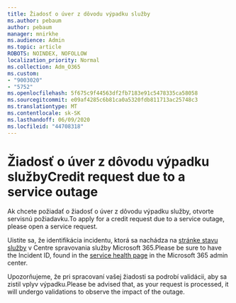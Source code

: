 ```yaml
---
title: Žiadosť o úver z dôvodu výpadku služby
ms.author: pebaum
author: pebaum
manager: mnirkhe
ms.audience: Admin
ms.topic: article
ROBOTS: NOINDEX, NOFOLLOW
localization_priority: Normal
ms.collection: Adm_O365
ms.custom:
- "9003020"
- "5752"
ms.openlocfilehash: 5f675c9f44563df2fb7183e91c5478335ca58058
ms.sourcegitcommit: e09af4285c6b81ca0a5320fdb811713ac25748c3
ms.translationtype: MT
ms.contentlocale: sk-SK
ms.lasthandoff: 06/09/2020
ms.locfileid: "44708318"
---
```

# <a name="credit-request-due-to-a-service-outage"></a><span data-ttu-id="7383a-102">Žiadosť o úver z dôvodu výpadku služby</span><span class="sxs-lookup"><span data-stu-id="7383a-102">Credit request due to a service outage</span></span>

<span data-ttu-id="7383a-103">Ak chcete požiadať o žiadosť o úver z dôvodu výpadku služby, otvorte servisnú požiadavku.</span><span class="sxs-lookup"><span data-stu-id="7383a-103">To apply for a credit request due to a service outage, please open a service request.</span></span>

<span data-ttu-id="7383a-104">Uistite sa, že identifikácia incidentu, ktorá sa nachádza na [stránke stavu služby](https://docs.microsoft.com/office365/enterprise/view-service-health) v Centre spravovania služby Microsoft 365.</span><span class="sxs-lookup"><span data-stu-id="7383a-104">Please be sure to have the Incident ID, found in the [service health page](https://docs.microsoft.com/office365/enterprise/view-service-health) in the Microsoft 365 admin center.</span></span>

<span data-ttu-id="7383a-105">Upozorňujeme, že pri spracovaní vašej žiadosti sa podrobí validácii, aby sa zistil vplyv výpadku.</span><span class="sxs-lookup"><span data-stu-id="7383a-105">Please be advised that, as your request is processed, it will undergo validations to observe the impact of the outage.</span></span>
